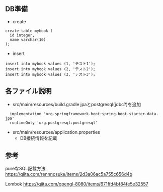 ## DB準備
- create
```
create table mybook (
  id integer, 
  name varchar(10)
);
```
- insert
```
insert into mybook values (1, 'テスト1');
insert into mybook values (2, 'テスト2');
insert into mybook values (3, 'テスト3');
```
## 各ファイル説明

- src/main/resources/build.gradle
jpaとpostgresql(jdbc?)を追加
```
  implementation 'org.springframework.boot:spring-boot-starter-data-jpa'
  runtimeOnly 'org.postgresql:postgresql'
```

- src/main/resources/application.properties
  - DB接続情報を記載
  
## 参考

pureなSQL記載方法
https://qiita.com/rennnosuke/items/2d3a06ac5a755c656d4b

Lombok
https://qiita.com/opengl-8080/items/671ffd4bf84fe5e32557
